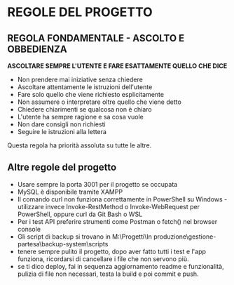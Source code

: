 # REGOLE DEL PROGETTO

## REGOLA FONDAMENTALE - ASCOLTO E OBBEDIENZA

**ASCOLTARE SEMPRE L'UTENTE E FARE ESATTAMENTE QUELLO CHE DICE**

- Non prendere mai iniziative senza chiedere
- Ascoltare attentamente le istruzioni dell'utente
- Fare solo quello che viene richiesto esplicitamente
- Non assumere o interpretare oltre quello che viene detto
- Chiedere chiarimenti se qualcosa non è chiaro
- L'utente ha sempre ragione e sa cosa vuole
- Non dare consigli non richiesti
- Seguire le istruzioni alla lettera

Questa regola ha priorità assoluta su tutte le altre.

## Altre regole del progetto

- Usare sempre la porta 3001 per il progetto se occupata
- MySQL è disponibile tramite XAMPP
- Il comando curl non funziona correttamente in PowerShell su Windows - utilizzare invece Invoke-RestMethod o Invoke-WebRequest per PowerShell, oppure curl da Git Bash o WSL
- Per i test API preferire strumenti come Postman o fetch() nel browser console
- Gli script di backup si trovano in M:\Progetti\In produzione\gestione-partesa\backup-system\scripts
- tenere sempre pulito il progetto, dopo aver fatto tutti i test e l'app funziona, ricordarsi di cancellare i file che non servono più.
- se ti dico deploy, fai in sequenza aggiornamento readme e funzionalità, pulizia di file non necessari, testa la build e poi commit e push.